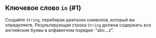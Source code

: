 ## Ключевое слово `in` (#1)

Создайте `String`, перебирая диапазон символов, который вы определяете. Результирующая строка `String` должна содержать все английские буквы в алфавитном порядке: "abc...z".